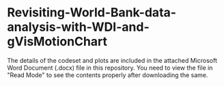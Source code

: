 # Revisiting-World-Bank-data-analysis-with-WDI-and-gVisMotionChart

The details of the codeset and plots are included in the attached Microsoft Word Document (.docx) file in this repository. 
You need to view the file in "Read Mode" to see the contents properly after downloading the same.
